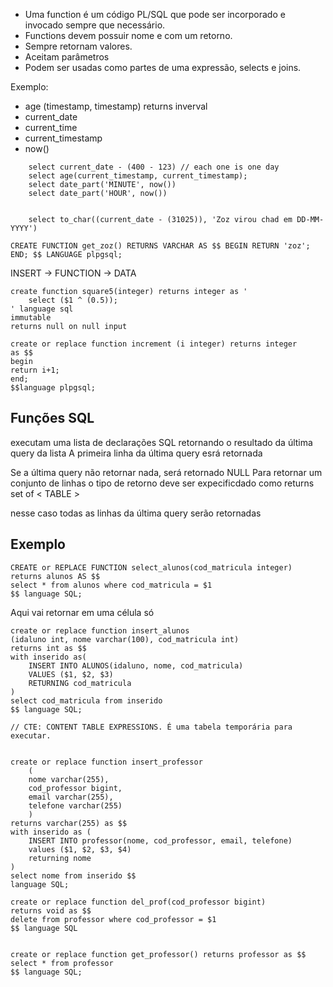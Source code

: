 - Uma function é um código PL/SQL que pode ser incorporado e invocado sempre que necessário.
- Functions devem possuir nome e com um retorno.
- Sempre retornam valores.
- Aceitam parâmetros
- Podem ser usadas como partes de uma expressão, selects e joins.

Exemplo:
- age (timestamp, timestamp) returns inverval
- current_date
- current_time
- current_timestamp
- now()

```
	select current_date - (400 - 123) // each one is one day
	select age(current_timestamp, current_timestamp);
	select date_part('MINUTE', now())
	select date_part('HOUR', now())


	select to_char((current_date - (31025)), 'Zoz virou chad em DD-MM-YYYY')
```

```
CREATE FUNCTION get_zoz() RETURNS VARCHAR AS $$ BEGIN RETURN 'zoz'; END; $$ LANGUAGE plpgsql;
```


INSERT -> FUNCTION -> DATA

```
create function square5(integer) returns integer as '
	select ($1 ^ (0.5));
' language sql 
immutable
returns null on null input
```


```
create or replace function increment (i integer) returns integer
as $$
begin
return i+1;
end;
$$language plpgsql;
```

## Funções SQL
executam uma lista de declarações SQL retornando o resultado da última query da lista
A primeira linha da última query esrá retornada

Se a última query não retornar nada, será retornado NULL
Para retornar um conjunto de linhas o tipo de retorno deve ser expecificdado como returns set of < TABLE >

nesse caso todas as linhas da última query serão retornadas

## Exemplo

```
CREATE or REPLACE FUNCTION select_alunos(cod_matricula integer) 
returns alunos AS $$
select * from alunos where cod_matricula = $1
$$ language SQL;
```
Aqui vai retornar em uma célula só

```
create or replace function insert_alunos
(idaluno int, nome varchar(100), cod_matricula int)
returns int as $$
with inserido as(
	INSERT INTO ALUNOS(idaluno, nome, cod_matricula)
	VALUES ($1, $2, $3)
	RETURNING cod_matricula
)
select cod_matricula from inserido
$$ language SQL;

// CTE: CONTENT TABLE EXPRESSIONS. É uma tabela temporária para executar.

```

```

create or replace function insert_professor
	(
	nome varchar(255), 
	cod_professor bigint, 
	email varchar(255), 
	telefone varchar(255)
	)
returns varchar(255) as $$
with inserido as (
	INSERT INTO professor(nome, cod_professor, email, telefone) 
	values ($1, $2, $3, $4)
	returning nome
)
select nome from inserido $$
language SQL;

```

```
create or replace function del_prof(cod_professor bigint)
returns void as $$
delete from professor where cod_professor = $1
$$ language SQL


create or replace function get_professor() returns professor as $$
select * from professor
$$ language SQL;
```